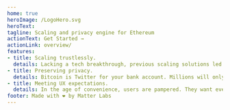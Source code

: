 ```yaml
---
home: true
heroImage: /LogoHero.svg
heroText:
tagline: Scaling and privacy engine for Ethereum
actionText: Get Started →
actionLink: overview/
features:
- title: Scaling trustlessly.
  details: Lacking a tech breakthrough, previous scaling solutions led to increased centralization and shaky trust assumptions.
- title: Preserving privacy.
  details: Bitcoin is Twitter for your bank account. Millions will only be onboarded when their privacy is guaranteed.
- title: Meeting UX expectations.
  details: In the age of convenience, users are pampered. They want everything, now. Embrace it or lose them.
footer: Made with ❤️ by Matter Labs
---
```

